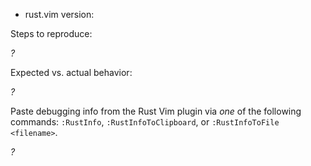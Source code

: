 <!--

Hi, and thanks for reporting an issue with rust.vim. 

Details about your environment will help us assist you.

Please edit this template!

-->

* rust.vim version: <!-- Describe if you use a Vim plugin manager, and you
can use it to tell which version of rust.vim you are running. -->

Steps to reproduce:

<!-- It's best to try to reproduce the issue with the master version of
rust.vim. The issue may already be fixed! -->
_?_

Expected vs. actual behavior:

_?_

Paste debugging info from the Rust Vim plugin via _one_ of the following
commands: `:RustInfo`,  `:RustInfoToClipboard`, or `:RustInfoToFile <filename>`.

_?_
